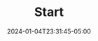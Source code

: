 ---
weight: 999
title: "Start"
description: ""
icon: "article"
date: "2024-01-04T23:31:45-05:00"
lastmod: "2024-01-04T23:31:45-05:00"
draft: true
toc: true
---